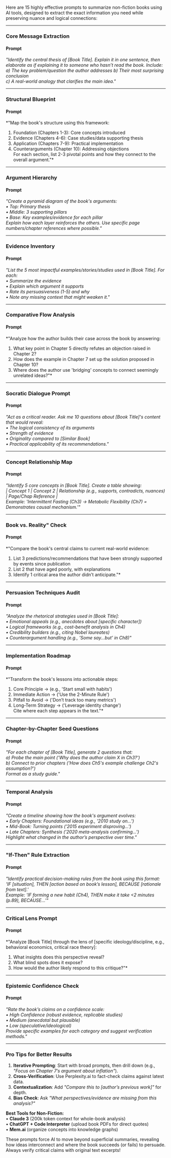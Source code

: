 
Here are 15 highly effective prompts to summarize non-fiction books using AI tools, designed to extract the exact information you need while preserving nuance and logical connections:

---

### Core Message Extraction

#### Prompt  
*"Identify the central thesis of [Book Title]. Explain it in one sentence, then elaborate as if explaining it to someone who hasn’t read the book. Include:*  
*a) The key problem/question the author addresses*
*b) Their most surprising conclusion*  
*c) A real-world analogy that clarifies the main idea."*



---

### Structural Blueprint

#### Prompt 
*"Map the book's structure using this framework:  
1. Foundation (Chapters 1-3): Core concepts introduced  
2. Evidence (Chapters 4-6): Case studies/data supporting thesis  
3. Application (Chapters 7-9): Practical implementation  
4. Counterarguments (Chapter 10): Addressing objections  
For each section, list 2-3 pivotal points and how they connect to the overall argument."*

---

### Argument Hierarchy  

#### Prompt  
*"Create a pyramid diagram of the book's arguments:  
• Top: Primary thesis  
• Middle: 3 supporting pillars  
• Base: Key examples/evidence for each pillar  
Explain how each layer reinforces the others. Use specific page numbers/chapter references where possible."*

---

### Evidence Inventory  

#### Prompt
*"List the 5 most impactful examples/stories/studies used in [Book Title]. For each:  
• Summarize the evidence  
• Explain which argument it supports  
• Rate its persuasiveness (1-5) and why  
• Note any missing context that might weaken it."*

---

### Comparative Flow Analysis  
#### Prompt  
*"Analyze how the author builds their case across the book by answering:  
1. What key point in Chapter 5 directly refutes an objection raised in Chapter 2?  
2. How does the example in Chapter 7 set up the solution proposed in Chapter 10?  
3. Where does the author use 'bridging' concepts to connect seemingly unrelated ideas?"*

---

### Socratic Dialogue Prompt  

#### Prompt  
*"Act as a critical reader. Ask me 10 questions about [Book Title]'s content that would reveal:  
• The logical consistency of its arguments  
• Strength of evidence  
• Originality compared to [Similar Book]  
• Practical applicability of its recommendations."*

---

### Concept Relationship Map
#### Prompt
*"Identify 5 core concepts in [Book Title]. Create a table showing:  
| Concept 1 | Concept 2 | Relationship (e.g., supports, contradicts, nuances) | Page/Chap Reference |  
Example: 'Intermittent Fasting (Ch3) → Metabolic Flexibility (Ch7) = Demonstrates causal mechanism.'"*

---

### Book vs. Reality" Check  

#### Prompt
*"Compare the book's central claims to current real-world evidence:  
1. List 3 predictions/recommendations that have been strongly supported by events since publication  
2. List 2 that have aged poorly, with explanations  
3. Identify 1 critical area the author didn’t anticipate."*

---

### Persuasion Techniques Audit  

#### Prompt  
*"Analyze the rhetorical strategies used in [Book Title]:  
• Emotional appeals (e.g., anecdotes about [specific character])  
• Logical frameworks (e.g., cost-benefit analysis in Ch4)  
• Credibility builders (e.g., citing Nobel laureates)  
• Counterargument handling (e.g., 'Some say...but' in Ch8)"*

---

### Implementation Roadmap

#### Prompt
*"Transform the book's lessons into actionable steps:  
1. Core Principle → (e.g., 'Start small with habits')  
2. Immediate Action → ('Use the 2-Minute Rule')  
3. Pitfall to Avoid → ('Don’t track too many metrics')  
4. Long-Term Strategy → ('Leverage identity change')  
Cite where each step appears in the text."*

---

### Chapter-by-Chapter Seed Questions

#### Prompt  
*"For each chapter of [Book Title], generate 2 questions that:  
a) Probe the main point ('Why does the author claim X in Ch3?')  
b) Connect to prior chapters ('How does Ch5's example challenge Ch2's assumption?')  
Format as a study guide."*

---

### Temporal Analysis

#### Prompt  
*"Create a timeline showing how the book's argument evolves:  
• Early Chapters: Foundational ideas (e.g., '2010 study on...')  
• Mid-Book: Turning points ('2015 experiment disproving...')  
• Late Chapters: Synthesis ('2020 meta-analysis confirming...')  
Highlight what changed in the author’s perspective over time."*

---

### "If-Then" Rule Extraction

#### Prompt
*"Identify practical decision-making rules from the book using this format:  
'IF [situation], THEN [action based on book’s lesson], BECAUSE [rationale from text].'  
Example: 'IF forming a new habit (Ch4), THEN make it take <2 minutes (p.89), BECAUSE...'"*

---

### Critical Lens Prompt

#### Prompt  
*"Analyze [Book Title] through the lens of [specific ideology/discipline, e.g., behavioral economics, critical race theory]:  
1. What insights does this perspective reveal?  
2. What blind spots does it expose?  
3. How would the author likely respond to this critique?"*

---

### Epistemic Confidence Check  

#### Prompt  
*"Rate the book’s claims on a confidence scale:  
• High Confidence (robust evidence, replicable studies)  
• Medium (anecdotal but plausible)  
• Low (speculative/ideological)  
Provide specific examples for each category and suggest verification methods."*

---

### **Pro Tips for Better Results**  
1. **Iterative Prompting**: Start with broad prompts, then drill down (e.g., *"Focus on Chapter 7’s argument about inflation"*).  
2. **Cross-Verification**: Use Perplexity.ai to fact-check claims against latest data.  
3. **Contextualization**: Add *"Compare this to [author’s previous work]"* for depth.  
4. **Bias Check**: Ask *"What perspectives/evidence are missing from this analysis?"*  

**Best Tools for Non-Fiction:**  
• **Claude 3** (200k token context for whole-book analysis)  
• **ChatGPT + Code Interpreter** (upload book PDFs for direct quotes)  
• **Mem.ai** (organize concepts into knowledge graphs)  

These prompts force AI to move beyond superficial summaries, revealing how ideas interconnect and where the book succeeds (or fails) to persuade. Always verify critical claims with original text excerpts!